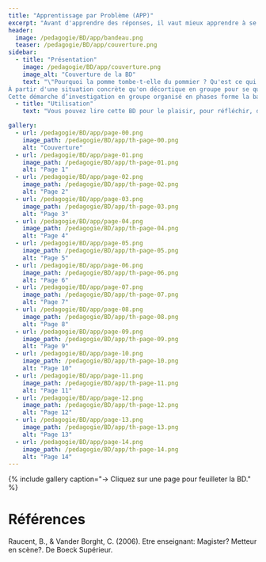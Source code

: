 ```yaml
---
title: "Apprentissage par Problème (APP)"
excerpt: "Avant d'apprendre des réponses, il vaut mieux apprendre à se poser de bonnes questions. Et en groupe tutoré, c'est encore mieux !"
header:
  image: /pedagogie/BD/app/bandeau.png
  teaser: /pedagogie/BD/app/couverture.png
sidebar:
  - title: "Présentation"
    image: /pedagogie/BD/app/couverture.png
    image_alt: "Couverture de la BD"
    text: "\"Pourquoi la pomme tombe-t-elle du pommier ? Qu'est ce qui intervient dans sa chute ? Moi je pense que c'est la couleur de la pomme ? Qui est d'accord avec moi ? Quoi, tu penses que c'est la hauteur du pommier et son nombre de feuilles ?  T'en penses quoi toi ? Et toi tu dis que c'est attiré par la terre ?... Hmm, ça se tient comme argument, on part tous dessus ? Tiens, notre tuteur dit que ça s'appelle la gravité ? Je pense qu'on devrait se documenter dessus chacun de notre côté et on se retrouve demain pour tirer cette situation au clair.\"
À partir d'une situation concrète qu'on décortique en groupe pour se questionner et trouver des pistes, on se documente et on réfléchit ensuite individuellement pour ensuite mettre le résultat de ses réflexions en commun.
Cette démarche d’investigation en groupe organisé en phases forme la base de l'Apprentissage Par Problème (APP)."
  - title: "Utilisation"
    text: "Vous pouvez lire cette BD pour le plaisir, pour réfléchir, dans des ateliers de formation, pour sensibiliser, ..."

gallery:
  - url: /pedagogie/BD/app/page-00.png
    image_path: /pedagogie/BD/app/th-page-00.png
    alt: "Couverture"
  - url: /pedagogie/BD/app/page-01.png
    image_path: /pedagogie/BD/app/th-page-01.png
    alt: "Page 1"
  - url: /pedagogie/BD/app/page-02.png
    image_path: /pedagogie/BD/app/th-page-02.png
    alt: "Page 2"
  - url: /pedagogie/BD/app/page-03.png
    image_path: /pedagogie/BD/app/th-page-03.png
    alt: "Page 3"
  - url: /pedagogie/BD/app/page-04.png
    image_path: /pedagogie/BD/app/th-page-04.png
    alt: "Page 4"
  - url: /pedagogie/BD/app/page-05.png
    image_path: /pedagogie/BD/app/th-page-05.png
    alt: "Page 5"
  - url: /pedagogie/BD/app/page-06.png
    image_path: /pedagogie/BD/app/th-page-06.png
    alt: "Page 6"
  - url: /pedagogie/BD/app/page-07.png
    image_path: /pedagogie/BD/app/th-page-07.png
    alt: "Page 7"
  - url: /pedagogie/BD/app/page-08.png
    image_path: /pedagogie/BD/app/th-page-08.png
    alt: "Page 8"
  - url: /pedagogie/BD/app/page-09.png
    image_path: /pedagogie/BD/app/th-page-09.png
    alt: "Page 9"
  - url: /pedagogie/BD/app/page-10.png
    image_path: /pedagogie/BD/app/th-page-10.png
    alt: "Page 10"
  - url: /pedagogie/BD/app/page-11.png
    image_path: /pedagogie/BD/app/th-page-11.png
    alt: "Page 11"
  - url: /pedagogie/BD/app/page-12.png
    image_path: /pedagogie/BD/app/th-page-12.png
    alt: "Page 12"
  - url: /pedagogie/BD/app/page-13.png
    image_path: /pedagogie/BD/app/th-page-13.png
    alt: "Page 13"
  - url: /pedagogie/BD/app/page-14.png
    image_path: /pedagogie/BD/app/th-page-14.png
    alt: "Page 14"
---
```


{% include gallery caption="-> Cliquez sur une page pour feuilleter la BD." %}

# Références
Raucent, B., & Vander Borght, C. (2006). Etre enseignant: Magister? Metteur en scène?. De Boeck Supérieur.
